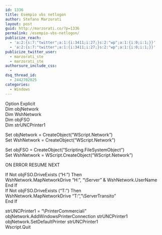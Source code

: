 ```yaml
---
id: 1336
title: Esempio vbs netlogon
author: Stefano Marzorati
layout: post
guid: http://marzorati.co/?p=1336
permalink: /esempio-vbs-netlogon/
publicize_reach:
  - 'a:2:{s:7:"twitter";a:1:{i:3411;i:27;}s:2:"wp";a:1:{i:0;i:1;}}'
  - 'a:2:{s:7:"twitter";a:1:{i:3411;i:27;}s:2:"wp";a:1:{i:0;i:1;}}'
publicize_twitter_user:
  - marzorati_ste
  - marzorati_ste
authorsure_include_css:
  - 
dsq_thread_id:
  - 2442702025
categories:
  - Windows
---
```

Option Explicit  
Dim objNetwork  
Dim WshNetwork  
Dim objFSO  
Dim strUNCPrinter1

Set objNetwork = CreateObject(&#8220;WScript.Network&#8221;)  
Set WshNetwork = CreateObject(&#8220;WScript.Network&#8221;)

Set objFSO = CreateObject(&#8220;Scripting.FileSystemObject&#8221;)  
Set WshNetwork = WScript.CreateObject(&#8220;WScript.Network&#8221;)

ON ERROR RESUME NEXT

If Not objFSO.DriveExists (&#8220;H:&#8221;) Then  
WshNetwork.MapNetworkDrive &#8220;H:&#8221;, &#8220;\Server&#8221; & WshNetwork.UserName  
End If  
If Not objFSO.DriveExists (&#8220;T:&#8221;) Then  
WshNetwork.MapNetworkDrive &#8220;T:&#8221;,&#8221;\ServerTransito&#8221;  
End If

strUNCPrinter1 = &#8220;\PrinterCommerciali&#8221;  
objNetwork.AddWindowsPrinterConnection strUNCPrinter1  
objNetwork.SetDefaultPrinter strUNCPrinter1  
Wscript.Quit

<div id="dc_vk_code" style="display:none;">
</div>